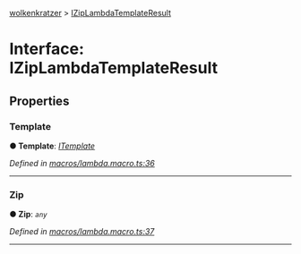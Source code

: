 [wolkenkratzer](../README.md) > [IZipLambdaTemplateResult](../interfaces/iziplambdatemplateresult.md)



# Interface: IZipLambdaTemplateResult


## Properties
<a id="template"></a>

###  Template

**●  Template**:  *[ITemplate](itemplate.md)* 

*Defined in [macros/lambda.macro.ts:36](https://github.com/arminhammer/wolkenkratzer/blob/d0b0d87/src/macros/lambda.macro.ts#L36)*





___

<a id="zip"></a>

###  Zip

**●  Zip**:  *`any`* 

*Defined in [macros/lambda.macro.ts:37](https://github.com/arminhammer/wolkenkratzer/blob/d0b0d87/src/macros/lambda.macro.ts#L37)*





___


